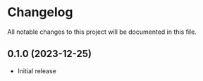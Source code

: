 # Changelog

All notable changes to this project will be documented in this file.

## 0.1.0 (2023-12-25)

- Initial release
